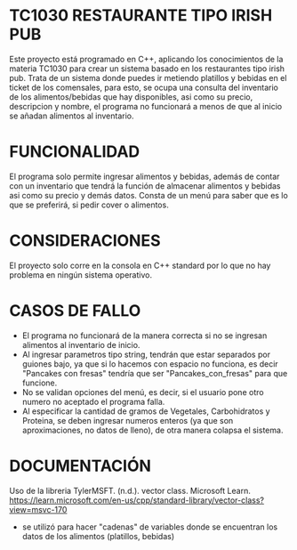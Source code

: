 # TC1030 RESTAURANTE TIPO IRISH PUB
Este proyecto está programado en C++, aplicando los conocimientos de la materia TC1030 para crear un sistema basado en los restaurantes tipo irish pub. Trata de un sistema donde puedes ir metiendo platillos y bebidas en el ticket de los comensales, para esto, se ocupa una consulta del inventario de los alimentos/bebidas que hay disponibles, asi como su precio, descripcion y nombre, el programa no funcionará a menos de que al inicio se añadan alimentos al inventario.

# FUNCIONALIDAD
El programa solo permite ingresar alimentos y bebidas, además de contar con un inventario que tendrá la función de almacenar alimentos y bebidas asi como su precio y demás datos.
Consta de un menú para saber que es lo que se preferirá, si pedir cover o alimentos.

# CONSIDERACIONES
El proyecto solo corre en la consola en C++ standard por lo que no hay problema en ningún sistema operativo.

# CASOS DE FALLO
+ El programa no funcionará de la manera correcta si no se ingresan alimentos al inventario de inicio.
+ Al ingresar parametros tipo string, tendrán que estar separados por guiones bajo, ya que si lo hacemos con espacio no funciona, es decir "Pancakes con fresas" tendría que ser "Pancakes_con_fresas" para que funcione.
+ No se validan opciones del menú, es decir, si el usuario pone otro numero no aceptado el programa falla.
+ Al especificar la cantidad de gramos de Vegetales, Carbohidratos y Proteina, se deben ingresar numeros enteros (ya que son aproximaciones, no datos de lleno), de otra manera colapsa el sistema.

# DOCUMENTACIÓN

Uso de la libreria <vector>
TylerMSFT. (n.d.). vector class. Microsoft Learn. https://learn.microsoft.com/en-us/cpp/standard-library/vector-class?view=msvc-170
+ <vector> se utilizó para hacer "cadenas" de variables donde se encuentran los datos de los alimentos (platillos, bebidas)

